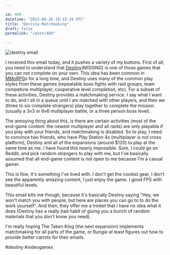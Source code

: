 ```yaml
---

id: 409
datetime: "2015-08-26 18:33:34 UTC"
title: "Destiny Matchmaking"
draft: false
permalink: "/post/409"

---
```


![destiny email](https://s3.amazonaws.com/f.cl.ly/items/213E1o1a3s3G0A0w2t1B/ScreenShot2015-08-26at11.02.38.png)

I received this email today, and it pushes a variety of my buttons. First of all, you need to understand that [Destiny](https://en.wikipedia.org/wiki/Destiny_%!v(MISSING)ideo_game%!)(MISSING) is one of those games that you can not complete on your own. This idea has been common in [MMoRPG](https://en.wikipedia.org/wiki/Massively_multiplayer_online_role-playing_game)s for a long time, and Destiny uses many of the common play styles from these games (repeatable boss fights with raid groups, team competivie multiplayer, cooperative level completion, etc). For a subset of these activities, Destiny provides a matchmaking service. I say what I want to do, and I sit in a queue until I am matched with other players, and then we (three to six complete strangers) play together to complete the mission (usually a 3v3 or 6v6 multiplayer battle, or a three person boss level).

The annoying thing about this, is there are certain activities (most of the end-game content: the newest multiplayer and all raids) are only playable if you play with your friends, and matchmaking is disabled. So to play, I need to convince two friends, who have Play Station 4s (multiplayer is not cross platform), Destiny and all of the expansions (around $120) to play at the same time as me. I have found this nearly impossible. Sure, I could go on Reddit, and pick random strangers to play with me, but I've basically assumed that all end-game content is not open to me because I'm a casual gamer.

This is fine, it's something I've lived with. I don't get the coolest gear, I don't see the apparently amazing content, I just enjoy the game. I good FPS with beautiful levels.

This email kills me though, because it's basically Destiny saying "Hey, we won't match you with people, but here are places you can go to to do the work yourself". And then, they offer me a trinket that I have no idea what it does (Destiny has a really bad habit of giving you a bunch of random materials that you don't know you need). 

I'm really hoping The Taken King (the next expansion) implements matchmaking for all parts of the game, or Bungie at least figures out how to provide better carrots for their emails.

#destiny #videogames

